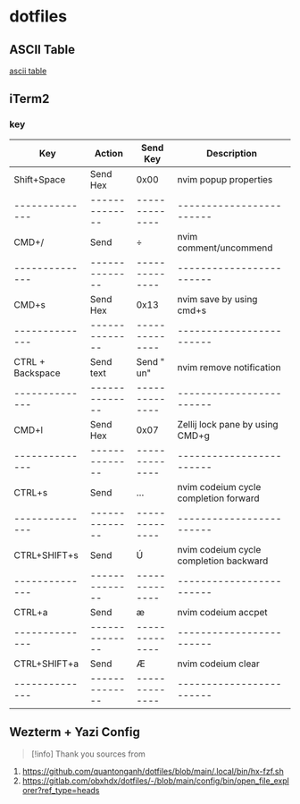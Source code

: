 # dotfiles

## ASCII Table

[ascii table](https://www.physics.udel.edu/~watson/scen103/ascii.html)

## iTerm2

### key

| Key              | Action         | Send Key       | Description                     |
| ---------------- | -------------- | -------------- | ------------------------------- |
| Shift+Space      | Send Hex       | 0x00           | nvim popup properties           |
| --------------   | -------------- | -------------- | ------------------------        |
| CMD+/            | Send           | ÷              | nvim comment/uncommend          |
| --------------   | -------------- | -------------- | ------------------------        |
| CMD+s            | Send Hex       | 0x13           | nvim save by using cmd+s        |
| --------------   | -------------- | -------------- | ------------------------        |
| CTRL + Backspace | Send text      | Send " un"     | nvim remove notification        |
| --------------   | -------------- | -------------- | ------------------------        |
| CMD+l            | Send Hex       | 0x07           | Zellij lock pane by using CMD+g |
| --------------   | -------------- | -------------- | ------------------------        |
| CTRL+s           | Send       |   …         | nvim codeium cycle completion forward |
| --------------   | -------------- | -------------- | ------------------------        |
| CTRL+SHIFT+s           | Send       |   Ú         | nvim codeium cycle completion backward |
| --------------   | -------------- | -------------- | ------------------------        |
| CTRL+a           | Send       |  æ          | nvim codeium accpet |
| --------------   | -------------- | -------------- | ------------------------        |
| CTRL+SHIFT+a          | Send       |  Æ          | nvim codeium clear |
| --------------   | -------------- | -------------- | ------------------------        |


## Wezterm + Yazi Config

> [!info] Thank you sources from
1. https://github.com/quantonganh/dotfiles/blob/main/.local/bin/hx-fzf.sh
2. https://gitlab.com/obxhdx/dotfiles/-/blob/main/config/bin/open_file_explorer?ref_type=heads


